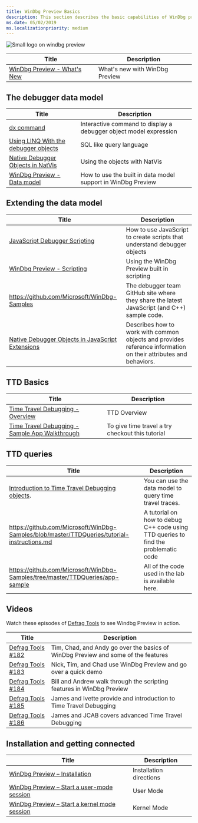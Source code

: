```yaml
---
title: WinDbg Preview Basics 
description: This section describes the basic capabilities of WinDbg preview debugger.
ms.date: 05/02/2019
ms.localizationpriority: medium
---
```


![Small logo on windbg preview](images/windbgx-preview-logo.png) 

| Title               | Description        |
| ------------------- | -------------------|
|[WinDbg Preview - What's New](https://docs.microsoft.com/windows-hardware/drivers/debugger/debugging-using-windbg-preview)|What's new with WinDbg Preview |


## The debugger data model

| Title               | Description        |
| ------------------- | -------------------|
| [dx command](https://docs.microsoft.com/windows-hardware/drivers/debugger/dx--display-visualizer-variables-) | Interactive command to display a debugger object model expression |
| [Using LINQ With the debugger objects](https://docs.microsoft.com/windows-hardware/drivers/debugger/using-linq-with-the-debugger-objects) | SQL like query language |
| [Native Debugger Objects in NatVis](https://docs.microsoft.com/windows-hardware/drivers/debugger/native-debugger-objects-in-natvis)| Using the objects with NatVis |
| [WinDbg Preview - Data model](windbg-data-model-preview.md) | How to use the built in data model support in WinDbg Preview |

## Extending the data model

| Title               | Description        |
| ------------------- | -------------------|
| [JavaScript Debugger Scripting](https://docs.microsoft.com/windows-hardware/drivers/debugger/javascript-debugger-scripting) | How to use JavaScript to create scripts that understand debugger objects  |
| [WinDbg Preview - Scripting](https://docs.microsoft.com/windows-hardware/drivers/debugger/windbg-scripting-preview) |Using the WinDbg Preview built in scripting  |
| https://github.com/Microsoft/WinDbg-Samples |The debugger team GitHub site where they share the latest JavaScript (and C++) sample code. |
|[Native Debugger Objects in JavaScript Extensions](https://docs.microsoft.com/en-us/windows-hardware/drivers/debugger/native-objects-in-javascript-extensions) | Describes how to work with common objects and provides reference information on their attributes and behaviors.|


## TTD Basics

| Title               | Description        |
| ------------------- | -------------------|
| [Time Travel Debugging - Overview](https://docs.microsoft.com/windows-hardware/drivers/debugger/time-travel-debugging-overview) | TTD Overview |
[Time Travel Debugging - Sample App Walkthrough](https://docs.microsoft.com/windows-hardware/drivers/debugger/time-travel-debugging-walkthrough) |  To give time travel a try checkout this tutorial |

## TTD queries
| Title               | Description        |
| ------------------- | -------------------|
| [Introduction to Time Travel Debugging objects](https://docs.microsoft.com/en-us/windows-hardware/drivers/debugger/time-travel-debugging-object-model). |You can use the data model to query time travel traces.  
|  https://github.com/Microsoft/WinDbg-Samples/blob/master/TTDQueries/tutorial-instructions.md |A tutorial on how to debug C++ code using TTD queries to find the problematic code |
| https://github.com/Microsoft/WinDbg-Samples/tree/master/TTDQueries/app-sample | All of the code used in the lab is available here.

## Videos

Watch these episodes of [Defrag Tools](https://channel9.msdn.com/Shows/Defrag-Tools) to see Windbg Preview in action.  

| Title               | Description        |
|-------------------- |--------------------|
| [Defrag Tools #182](https://channel9.msdn.com/Shows/Defrag-Tools/Defrag-Tools-182-WinDbg-Preview-Part-1) |Tim, Chad, and Andy go over the basics of WinDbg Preview and some of the features |
| [Defrag Tools #183](https://channel9.msdn.com/Shows/Defrag-Tools/Defrag-Tools-183-WinDbg-Preview-Part-2) | Nick, Tim, and Chad use WinDbg Preview and go over a quick demo |
| [Defrag Tools #184](https://channel9.msdn.com/Shows/Defrag-Tools/Defrag-Tools-184-JavaScript-in-WinDbg-Preview) | Bill and Andrew walk through the scripting features in WinDbg Preview |
| [Defrag Tools #185](https://channel9.msdn.com/Shows/Defrag-Tools/Defrag-Tools-185-Time-Travel-Debugging-Introduction) | James and Ivette provide and introduction to Time Travel Debugging |
| [Defrag Tools #186](https://channel9.msdn.com/Shows/Defrag-Tools/Defrag-Tools-186-Time-Travel-Debugging-Advanced) | James and JCAB covers advanced Time Travel Debugging |

## Installation and getting connected 

| Title               | Description        |
| ------------------- | -------------------|
| [WinDbg Preview – Installation](windbg-install-preview.md) | Installation directions |
| [WinDbg Preview – Start a user-mode session](windbg-user-mode-preview.md) | User Mode  |
| [WinDbg Preview – Start a kernel mode session](windbg-kernel-mode-preview.md) | Kernel Mode |
